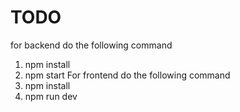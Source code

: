 # TODO
for backend do the following command
1. npm install
2. npm start
For frontend do the following command
1. npm install
2. npm run dev
